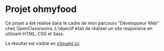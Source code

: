 # Projet ohmyfood

Ce projet a été réalisé dans le cadre de mon parcours "Développeur Web" chez OpenClassrooms. L'objectif était de réaliser un site responsive en utilisant HTML, CSS et Sass.

Le résultat est visible en [cliquant ici](https://lmpaul.github.io/ohmyfood/).
